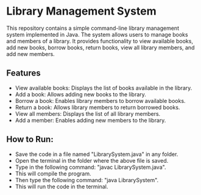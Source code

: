 # Library Management System

This repository contains a simple command-line library management system implemented in Java. The system allows users to manage books and members of a library. It provides functionality to view available books, add new books, borrow books, return books, view all library members, and add new members.

## Features

- View available books: Displays the list of books available in the library.
- Add a book: Allows adding new books to the library.
- Borrow a book: Enables library members to borrow available books.
- Return a book: Allows library members to return borrowed books.
- View all members: Displays the list of all library members.
- Add a member: Enables adding new members to the library.

## How to Run:
- Save the code in a file named "LibrarySystem.java" in any folder.
- Open the terminal in the folder where the above file is saved.
- Type in the following command:
  "javac LibrarySystem.java".
- This will compile the program.
- Then type the following command:
  "java LibrarySystem". 
- This will run the code in the terminal.
